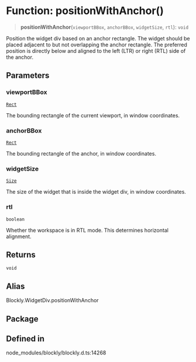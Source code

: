 # Function: positionWithAnchor()

> **positionWithAnchor**(`viewportBBox`, `anchorBBox`, `widgetSize`, `rtl`): `void`

Position the widget div based on an anchor rectangle.
The widget should be placed adjacent to but not overlapping the anchor
rectangle. The preferred position is directly below and aligned to the left
(LTR) or right (RTL) side of the anchor.

## Parameters

### viewportBBox

[`Rect`](../../utils/classes/Rect.md)

The bounding rectangle of the
current viewport, in window coordinates.

### anchorBBox

[`Rect`](../../utils/classes/Rect.md)

The bounding rectangle of the anchor,
in window coordinates.

### widgetSize

[`Size`](../../utils/classes/Size.md)

The size of the widget that is inside
the widget div, in window coordinates.

### rtl

`boolean`

Whether the workspace is in RTL mode. This determines
horizontal alignment.

## Returns

`void`

## Alias

Blockly.WidgetDiv.positionWithAnchor

## Package

## Defined in

node_modules/blockly/blockly.d.ts:14268
